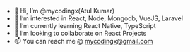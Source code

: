 - 👋 Hi, I’m @mycodingx(Atul Kumar)
- 👀 I’m interested in React, Node, Mongodb, VueJS, Laravel
- 🌱 I’m currently learning React Native, TypeScript
- 💞️ I’m looking to collaborate on React Projects
- 📫 You can reach me @ mycodingx@gmail.com

<!---
mycodingx/mycodingx is a ✨ special ✨ repository because its `README.md` (this file) appears on your GitHub profile.
You can click the Preview link to take a look at your changes.
--->

